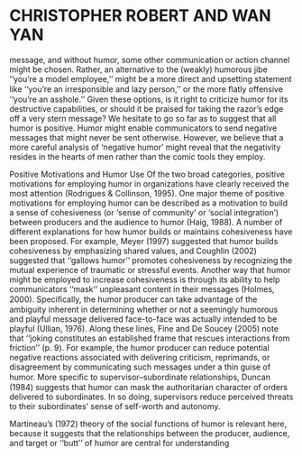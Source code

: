 # CHRISTOPHER ROBERT AND WAN YAN

message, and without humor, some other communication or action channel might be chosen. Rather, an alternative to the (weakly) humorous jibe ‘‘you’re a model employee,’’ might be a more direct and upsetting statement like ‘‘you’re an irresponsible and lazy person,’’ or the more ﬂatly offensive ‘‘you’re an asshole.’’ Given these options, is it right to criticize humor for its destructive capabilities, or should it be praised for taking the razor’s edge off a very stern message? We hesitate to go so far as to suggest that all humor is positive. Humor might enable communicators to send negative messages that might never be sent otherwise. However, we believe that a more careful analysis of ‘negative humor’ might reveal that the negativity resides in the hearts of men rather than the comic tools they employ.

Positive Motivations and Humor Use Of the two broad categories, positive motivations for employing humor in organizations have clearly received the most attention (Rodrigues & Collinson, 1995). One major theme of positive motivations for employing humor can be described as a motivation to build a sense of cohesiveness (or ‘sense of community’ or ‘social integration’) between producers and the audience to humor (Haig, 1988). A number of different explanations for how humor builds or maintains cohesiveness have been proposed. For example, Meyer (1997) suggested that humor builds cohesiveness by emphasizing shared values, and Coughlin (2002) suggested that ‘‘gallows humor’’ promotes cohesiveness by recognizing the mutual experience of traumatic or stressful events. Another way that humor might be employed to increase cohesiveness is through its ability to help communicators ‘‘mask’’ unpleasant content in their messages (Holmes, 2000). Speciﬁcally, the humor producer can take advantage of the ambiguity inherent in determining whether or not a seemingly humorous and playful message delivered face-to-face was actually intended to be playful (Ullian, 1976). Along these lines, Fine and De Soucey (2005) note that ‘‘joking constitutes an established frame that rescues interactions from friction’’ (p. 9). For example, the humor producer can reduce potential negative reactions associated with delivering criticism, reprimands, or disagreement by communicating such messages under a thin guise of humor. More speciﬁc to supervisor–subordinate relationships, Duncan (1984) suggests that humor can mask the authoritarian character of orders delivered to subordinates. In so doing, supervisors reduce perceived threats to their subordinates’ sense of self-worth and autonomy.

Martineau’s (1972) theory of the social functions of humor is relevant here, because it suggests that the relationships between the producer, audience, and target or ‘‘butt’’ of humor are central for understanding